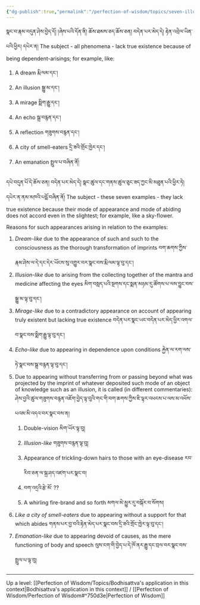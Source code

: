 ```yaml
---
{"dg-publish":true,"permalink":"/perfection-of-wisdom/topics/seven-illustrations-of-emptiness/"}
---
```


སྣང་བ་རྣམ་བདུན་ཤེས་བྱེད་དོ། །ཞེས་པའི་དོན་ནི། ཆོས་ཐམས་ཅད་ཆོས་ཅན། བདེན་པར་མེད་དེ། རྟེན་འབྲེལ་ཡིན་པའི་ཕྱིར། དཔེར་ན།
The subject - all phenomena - lack true existence because of being dependent-arisings; for example, like:
1. A dream རྨི་ལམ་དང༌།
2. An illusion སྒྱུ་མ་དང༌།
3. A mirage སྨིག་རྒྱུ་དང༌།
4. An echo སྒྲ་བརྙན་དང༌།
5. A reflection གཟུགས་བརྙན་དང༌།
6. A city of smell-eaters དྲི་ཟའི་གྲོང་ཁྱེར་དང༌།
7. An emanation སྤྲུལ་པ་བཞིན་ནོ།

དཔེ་བདུན་པོ་དེ་ཆོས་ཅན། བདེན་པར་མེད་དེ། སྣང་ཚུལ་དང་གནས་ཚུལ་ཅུང་ཟད་ཀྱང་མི་མཐུན་པའི་ཕྱིར་ཏེ། དཔེར་ན་ནམ་མཁའི་པདྨོ་བཞིན་ནོ།
The subject - these seven examples - they lack true existence because their mode of appearance and mode of abiding does not accord even in the slightest; for example, like a sky-flower.

Reasons for such appearances arising in relation to the examples:
1. *Dream-like* due to the appearance of such and such to the consciousness as the thorough transformation of imprints བག་ཆགས་ཀྱིས་རྣམ་ཤེས་ལ་དེ་དང་དེར་ཡོངས་སུ་འགྱུར་བར་སྣང་བས་རྨི་ལམ་ལྟ་བུ་དང༌།
2. *Illusion-like* due to arising from the collecting together of the mantra and medicine affecting the eyes
   མིག་བསླད་པའི་སྔགས་དང་སྨན་མཉམ་དུ་ཚོགས་པ་ལས་བྱུང་བས་སྒྱུ་མ་ལྟ་བུ་དང༌།
3. *Mirage-like* due to a contradictory appearance on account of appearing truly existent but lacking true existence བདེན་པར་སྣང་ཡང་བདེན་པར་མེད་ཕྱིར་འགལ་བ་སྣང་བས་སྨིག་རྒྱུ་ལྟ་བུ་དང༌།
4. *Echo-like* due to appearing in dependence upon conditions རྐྱེན་ལ་རག་ལས་ཏེ་སྣང་བས་སྒྲ་བརྙན་ལྟ་བུ་དང༌།
5. Due to appearing without transferring from or passing beyond what was projected by the imprint of whatever deposited such mode of an object of knowledge such as an illusion, it is called (in different commentaries):
   ཤེས་བྱའི་ཚུལ་གཟུགས་བརྙན་འཇོག་བྱེད་ལྟ་བུའི་གང་གི་བག་ཆགས་ཀྱིས་ཇི་ལྟར་འཕངས་པ་ལས་མ་འཕོས་པའམ་མི་འདའ་བར་སྣང་བས་ན།
	1. Double-vision མིག་ཡོར་ལྟ་བུ།
	2. *Illusion-like* གཟུགས་བརྙན་ལྟ་བུ།
	3. Appearance of trickling-down hairs to those with an eye-disease རབ་རིབ་ཅན་ལ་སྐྲ་ཤད་འཛག་པར་སྣང་བ།
	4. བག་འདྲའི་རྩེ་མོ་ ??
	5. A whirling fire-brand and so forth མགལ་མེ་མྱུར་དུ་བསྐོར་བ་སོགས།
6. *Like a city of smell-eaters* due to appearing without a support for  that which abides
   གནས་པར་བྱ་བའི་རྟེན་མེད་པར་སྣང་བས་དྲི་ཟའི་གྲོང་ཁྱེར་ལྟ་བུ་དང༌།
7. *Emanation-like* due to appearing devoid of causes, as the mere functioning of body and speech
   ལུས་ངག་གི་བྱེད་པ་དེ་ཁོ་ནར་རྒྱུ་དང་བྲལ་བར་སྣང་བས་སྤྲུལ་པ་ལྟ་བུ།

---
Up a level: [[Perfection of Wisdom/Topics/Bodhisattva's application in this context\|Bodhisattva's application in this context]] / [[Perfection of Wisdom/Perfection of Wisdom#^750d3e\|Perfection of Wisdom]]
